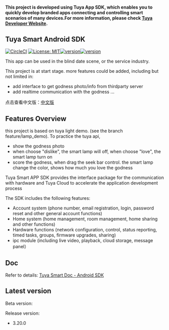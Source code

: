 #### This project is developed using Tuya App SDK, which enables you to quickly develop branded apps connecting and controlling smart scenarios of many devices.For more information, please check [Tuya Developer Website](https://developer.tuya.com/en/docs/iot/app-development/sdk-development/app-sdk-instruction?id=K9kjstc7t376p). 
## Tuya Smart Android SDK

[![CircleCI](https://circleci.com/gh/TuyaInc/tuyasmart_home_android_sdk/tree/master.svg?style=svg)](https://circleci.com/gh/TuyaInc/tuyasmart_home_android_sdk/tree/master)  [![License: MIT](https://img.shields.io/badge/License-MIT-yellow.svg)](https://opensource.org/licenses/MIT)[![version](https://img.shields.io/badge/release-3.20.0-brightgreen)](https://tuyainc.github.io/tuyasmart_home_android_sdk_doc/zh-hans/resource/Update_Log.html)[![version](https://img.shields.io/badge/docs-brightgreen)](https://tuyainc.github.io/tuyasmart_home_android_sdk_doc/)

This app can be used in the blind date scene, or the service industry.

This project is at start stage. more features could be added, including but not limited in:
- add interface to get godness photo/info from thirdparty server
- add realtime communication with the godness
...


点击查看中文版：[中文版](README-zh.md)

## Features Overview

this project is based on tuya light demo. (see the branch feature/lamp_demo). To practice the tuya api, 

- show the godness photo
- when choose "dislike", the smart lamp will off, when choose "love", the smart lamp turn on
- score the godness, when drag the seek bar control. the smart lamp change the color, shows how much you love the godness




Tuya Smart APP SDK provides the interface package for the communication with hardware and Tuya Cloud to accelerate the application development process

The SDK includes the following features:

- Account system (phone number, email registration, login, password reset and other general account functions)
- Home system (home management, room management, home sharing and other functions)
- Hardware functions (network configuration, control, status reporting, timed tasks, groups, firmware upgrades, sharing)
- ipc module (including live video, playback, cloud storage, message panel）

## Doc

Refer to details: [Tuya Smart Doc - Android SDK](https://tuyainc.github.io/tuyasmart_home_android_sdk_doc/en/)

## Latest version


Beta version: 


Release version: 

* 3.20.0



